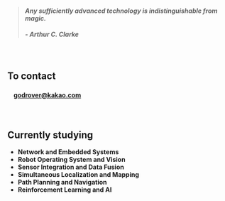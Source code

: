 > #### *Any sufficiently advanced technology is indistinguishable from magic.*
> ##### - Arthur C. Clarke

　

## **To contact**

#### 　[godrover@kakao.com](mailto:godrover@kakao.com)

　

## **Currently studying**

- **Network and Embedded Systems**
- **Robot Operating System and Vision**
- **Sensor Integration and Data Fusion**
- **Simultaneous Localization and Mapping**
- **Path Planning and Navigation**
- **Reinforcement Learning and AI**
